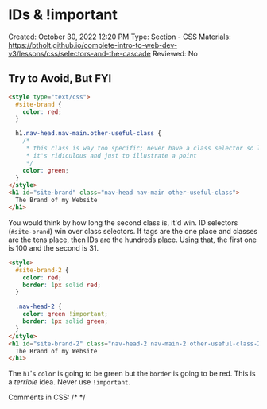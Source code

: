 # IDs & !important

Created: October 30, 2022 12:20 PM
Type: Section - CSS
Materials: https://btholt.github.io/complete-intro-to-web-dev-v3/lessons/css/selectors-and-the-cascade
Reviewed: No

## Try to Avoid, But FYI

```html
<style type="text/css">
  #site-brand {
    color: red;
  }

  h1.nav-head.nav-main.other-useful-class {
    /*
     * this class is way too specific; never have a class selector so long
     * it's ridiculous and just to illustrate a point
     */
    color: green;
  }
</style>
<h1 id="site-brand" class="nav-head nav-main other-useful-class">
  The Brand of my Website
</h1>
```

You would think by how long the second class is, it'd win. ID selectors (`#site-brand`) win over class selectors. If tags are the one place and classes are the tens place, then IDs are the hundreds place. Using that, the first one is 100 and the second is 31.

```html
<style>
  #site-brand-2 {
    color: red;
    border: 1px solid red;
  }

  .nav-head-2 {
    color: green !important;
    border: 1px solid green;
  }
</style>
<h1 id="site-brand-2" class="nav-head-2 nav-main-2 other-useful-class-2">
  The Brand of my Website
</h1>
```

The `h1`'s `color` is going to be green but the `border` is going to be red. This is a *terrible* idea. Never use `!important`.

Comments in CSS: /* */